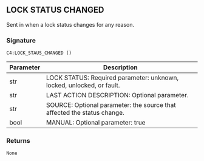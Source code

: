 ## LOCK STATUS  CHANGED

Sent in when a lock status changes for any reason.


### Signature

`C4:LOCK_STAUS_CHANGED ()`


| Parameter | Description |
| --- | --- |
| str |LOCK STATUS: Required parameter: unknown, locked, unlocked, or fault. |
| str |LAST ACTION DESCRIPTION: Optional parameter. |
| str |SOURCE: Optional parameter: the source that affected the status change. |
| bool |MANUAL: Optional parameter: true|false, assumed false if not specified. |


### Returns

`None`
